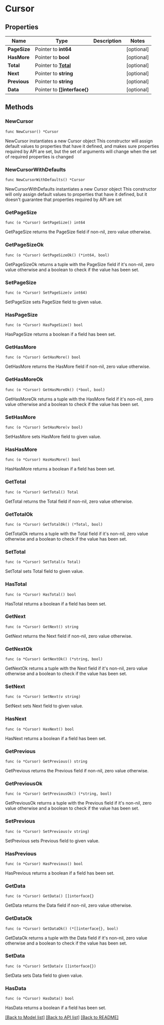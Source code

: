 # Cursor

## Properties

Name | Type | Description | Notes
------------ | ------------- | ------------- | -------------
**PageSize** | Pointer to **int64** |  | [optional] 
**HasMore** | Pointer to **bool** |  | [optional] 
**Total** | Pointer to [**Total**](Total.md) |  | [optional] 
**Next** | Pointer to **string** |  | [optional] 
**Previous** | Pointer to **string** |  | [optional] 
**Data** | Pointer to **[]interface{}** |  | [optional] 

## Methods

### NewCursor

`func NewCursor() *Cursor`

NewCursor instantiates a new Cursor object
This constructor will assign default values to properties that have it defined,
and makes sure properties required by API are set, but the set of arguments
will change when the set of required properties is changed

### NewCursorWithDefaults

`func NewCursorWithDefaults() *Cursor`

NewCursorWithDefaults instantiates a new Cursor object
This constructor will only assign default values to properties that have it defined,
but it doesn't guarantee that properties required by API are set

### GetPageSize

`func (o *Cursor) GetPageSize() int64`

GetPageSize returns the PageSize field if non-nil, zero value otherwise.

### GetPageSizeOk

`func (o *Cursor) GetPageSizeOk() (*int64, bool)`

GetPageSizeOk returns a tuple with the PageSize field if it's non-nil, zero value otherwise
and a boolean to check if the value has been set.

### SetPageSize

`func (o *Cursor) SetPageSize(v int64)`

SetPageSize sets PageSize field to given value.

### HasPageSize

`func (o *Cursor) HasPageSize() bool`

HasPageSize returns a boolean if a field has been set.

### GetHasMore

`func (o *Cursor) GetHasMore() bool`

GetHasMore returns the HasMore field if non-nil, zero value otherwise.

### GetHasMoreOk

`func (o *Cursor) GetHasMoreOk() (*bool, bool)`

GetHasMoreOk returns a tuple with the HasMore field if it's non-nil, zero value otherwise
and a boolean to check if the value has been set.

### SetHasMore

`func (o *Cursor) SetHasMore(v bool)`

SetHasMore sets HasMore field to given value.

### HasHasMore

`func (o *Cursor) HasHasMore() bool`

HasHasMore returns a boolean if a field has been set.

### GetTotal

`func (o *Cursor) GetTotal() Total`

GetTotal returns the Total field if non-nil, zero value otherwise.

### GetTotalOk

`func (o *Cursor) GetTotalOk() (*Total, bool)`

GetTotalOk returns a tuple with the Total field if it's non-nil, zero value otherwise
and a boolean to check if the value has been set.

### SetTotal

`func (o *Cursor) SetTotal(v Total)`

SetTotal sets Total field to given value.

### HasTotal

`func (o *Cursor) HasTotal() bool`

HasTotal returns a boolean if a field has been set.

### GetNext

`func (o *Cursor) GetNext() string`

GetNext returns the Next field if non-nil, zero value otherwise.

### GetNextOk

`func (o *Cursor) GetNextOk() (*string, bool)`

GetNextOk returns a tuple with the Next field if it's non-nil, zero value otherwise
and a boolean to check if the value has been set.

### SetNext

`func (o *Cursor) SetNext(v string)`

SetNext sets Next field to given value.

### HasNext

`func (o *Cursor) HasNext() bool`

HasNext returns a boolean if a field has been set.

### GetPrevious

`func (o *Cursor) GetPrevious() string`

GetPrevious returns the Previous field if non-nil, zero value otherwise.

### GetPreviousOk

`func (o *Cursor) GetPreviousOk() (*string, bool)`

GetPreviousOk returns a tuple with the Previous field if it's non-nil, zero value otherwise
and a boolean to check if the value has been set.

### SetPrevious

`func (o *Cursor) SetPrevious(v string)`

SetPrevious sets Previous field to given value.

### HasPrevious

`func (o *Cursor) HasPrevious() bool`

HasPrevious returns a boolean if a field has been set.

### GetData

`func (o *Cursor) GetData() []interface{}`

GetData returns the Data field if non-nil, zero value otherwise.

### GetDataOk

`func (o *Cursor) GetDataOk() (*[]interface{}, bool)`

GetDataOk returns a tuple with the Data field if it's non-nil, zero value otherwise
and a boolean to check if the value has been set.

### SetData

`func (o *Cursor) SetData(v []interface{})`

SetData sets Data field to given value.

### HasData

`func (o *Cursor) HasData() bool`

HasData returns a boolean if a field has been set.


[[Back to Model list]](../README.md#documentation-for-models) [[Back to API list]](../README.md#documentation-for-api-endpoints) [[Back to README]](../README.md)


